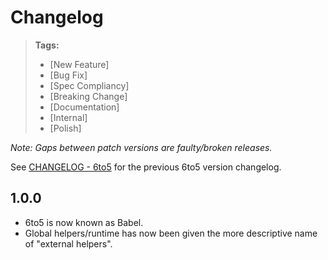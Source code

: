 # Changelog

> **Tags:**
> - [New Feature]
> - [Bug Fix]
> - [Spec Compliancy]
> - [Breaking Change]
> - [Documentation]
> - [Internal]
> - [Polish]

_Note: Gaps between patch versions are faulty/broken releases._

See [CHANGELOG - 6to5](CHANGELOG-6to5.md) for the previous 6to5 version changelog.

## 1.0.0

 * 6to5 is now known as Babel.
 * Global helpers/runtime has now been given the more descriptive name of "external helpers".
